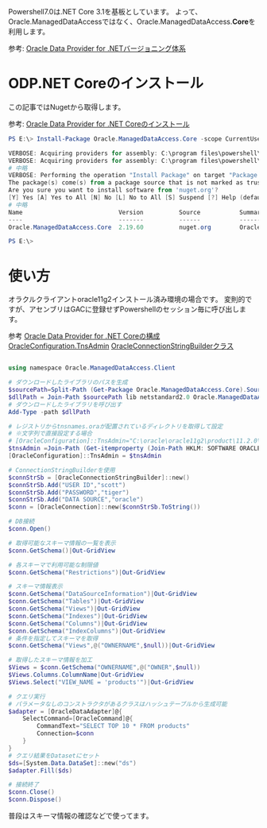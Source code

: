 <!--
title:   Powershell 7でODP.NET Core
tags:    ODP.NET,Oracle11g,PowerShell
id:      dbd750d7bc225b369e33
private: false
-->

Powershell7.0は.NET Core 3.1を基板としています。
よって、Oracle.ManagedDataAccessではなく、Oracle.ManagedDataAccess.**Core**を利用します。

参考: [Oracle Data Provider for .NETバージョニング体系](https://docs.oracle.com/cd/F19136_01/odpnt/InstallVersioningScheme.html#GUID-54448394-9F84-4B23-8E9B-9EC7A91B382D)

# ODP.NET Coreのインストール

この記事ではNugetから取得します。

参考: [Oracle Data Provider for .NET Coreのインストール](https://docs.oracle.com/cd/F19136_01/odpnt/InstallVersioningScheme.html#GUID-54448394-9F84-4B23-8E9B-9EC7A91B382D)

```Powershell
PS E:\> Install-Package Oracle.ManagedDataAccess.Core -scope CurrentUser -Verbose

VERBOSE: Acquiring providers for assembly: C:\program files\powershell\7\Modules\PackageManagement\coreclr\netstandard2.0\Microsoft.PackageManagement.ArchiverProviders.dll
VERBOSE: Acquiring providers for assembly: C:\program files\powershell\7\Modules\PackageManagement\coreclr\netstandard2.0\Microsoft.PackageManagement.CoreProviders.dll
# 中略
VERBOSE: Performing the operation "Install Package" on target "Package 'Oracle.ManagedDataAccess.Core' version '2.19.60' from 'nuget.org'.".
The package(s) come(s) from a package source that is not marked as trusted.
Are you sure you want to install software from 'nuget.org'?
[Y] Yes [A] Yes to All [N] No [L] No to All [S] Suspend [?] Help (default is "No"): a
# 中略
Name                           Version          Source           Summary
----                           -------          ------           -------
Oracle.ManagedDataAccess.Core  2.19.60          nuget.org        Oracle Data Provider for .NET Core for Oracle Database

PS E:\> 
```

# 使い方

オラクルクライアントoracle11g2インストール済み環境の場合です。
変則的ですが、アセンブリはGACに登録せずPowershellのセッション毎に呼び出します。

参考
[Oracle Data Provider for .NET Coreの構成](https://docs.oracle.com/cd/F19136_01/odpnt/InstallCoreConfiguration.html#GUID-24C963AE-F20B-44B5-800C-594CA06BD24B)
[OracleConfiguration.TnsAdmin](https://docs.oracle.com/cd/F19136_01/odpnt/ConfigurationTnsAdmin.html#GUID-30FDA896-3814-455B-9D45-6512705D95D3)
[OracleConnectionStringBuilderクラス](https://docs.oracle.com/cd/F19136_01/odpnt/OracleConnectionStringBuilderClass.html#GUID-81FD2CFC-D2CE-47A8-BF0A-2F18428A6D5F)

```powershell

using namespace Oracle.ManagedDataAccess.Client

# ダウンロードしたライブラリのパスを生成
$sourcePath=Split-Path (Get-Package Oracle.ManagedDataAccess.Core).Source
$dllPath = Join-Path $sourcePath lib netstandard2.0 Oracle.ManagedDataAccess.dll
# ダウンロードしたライブラリを呼び出す
Add-Type -path $dllPath

# レジストリからtnsnames.oraが配置されているディレクトリを取得して設定
# ※文字列で直接設定する場合
# [OracleConfiguration]::TnsAdmin="C:\oracle\oracle11g2\product\11.2.0\client_1\NETWORK\ADMIN"
$tnsAdmin =Join-Path (Get-itemproperty (Join-Path HKLM: SOFTWARE ORACLE *)).ORACLE_HOME NETWORK ADMIN
[OracleConfiguration]::TnsAdmin = $tnsAdmin

# ConnectionStringBuilderを使用
$connStrSb = [OracleConnectionStringBuilder]::new()
$connStrSb.Add("USER ID","scott")
$connStrSb.Add("PASSWORD","tiger")
$connStrSb.Add("DATA SOURCE","oracle")
$conn = [OracleConnection]::new($connStrSb.ToString())

# DB接続
$conn.Open()

# 取得可能なスキーマ情報の一覧を表示
$conn.GetSchema()|Out-GridView

# 各スキーマで利用可能な制限値
$conn.GetSchema("Restrictions")|Out-GridView

# スキーマ情報表示
$conn.GetSchema("DataSourceInformation")|Out-GridView
$conn.GetSchema("Tables")|Out-GridView
$conn.GetSchema("Views")|Out-GridView
$conn.GetSchema("Indexes")|Out-GridView
$conn.GetSchema("Columns")|Out-GridView
$conn.GetSchema("IndexColumns")|Out-GridView
# 条件を指定してスキーマを取得
$conn.GetSchema("Views",@("OWNERNAME",$null))|Out-GridView

# 取得したスキーマ情報を加工
$Views = $conn.GetSchema("OWNERNAME",@("OWNER",$null))
$Views.Columns.ColumnName|Out-GridView
$Views.Select("VIEW_NAME = 'products'")|Out-GridView

# クエリ実行
# パラメータなしのコンストラクタがあるクラスはハッシュテーブルから生成可能
$adapter = [OracleDataAdapter]@{
    SelectCommand=[OracleCommand]@{
        CommandText="SELECT TOP 10 * FROM products"
        Connection=$conn
    }
}
# クエリ結果をDatasetにセット
$ds=[System.Data.DataSet]::new("ds")
$adapter.Fill($ds)

# 接続終了
$conn.Close()
$conn.Dispose()
```

普段はスキーマ情報の確認などで使ってます。
